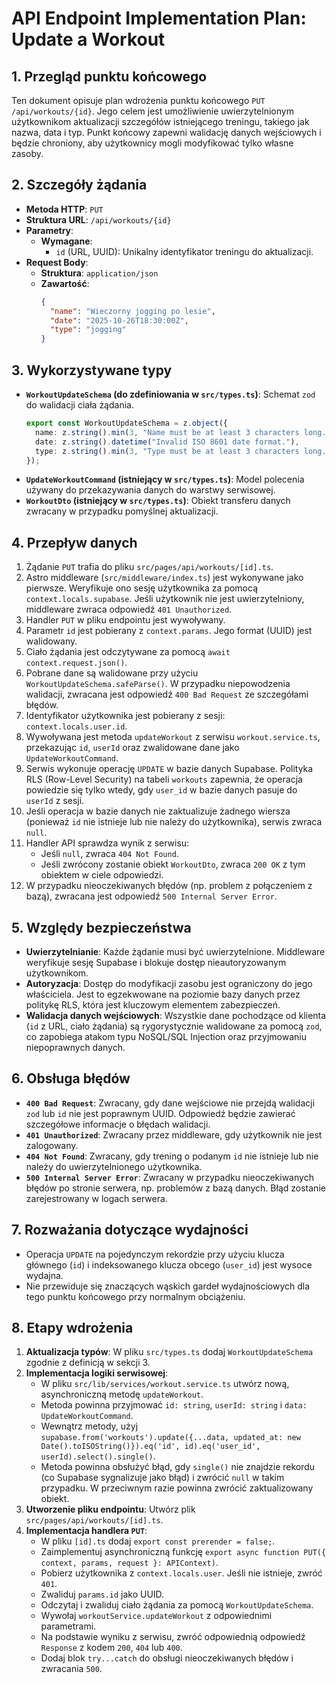 # API Endpoint Implementation Plan: Update a Workout

## 1. Przegląd punktu końcowego
Ten dokument opisuje plan wdrożenia punktu końcowego `PUT /api/workouts/{id}`. Jego celem jest umożliwienie uwierzytelnionym użytkownikom aktualizacji szczegółów istniejącego treningu, takiego jak nazwa, data i typ. Punkt końcowy zapewni walidację danych wejściowych i będzie chroniony, aby użytkownicy mogli modyfikować tylko własne zasoby.

## 2. Szczegóły żądania
- **Metoda HTTP**: `PUT`
- **Struktura URL**: `/api/workouts/{id}`
- **Parametry**:
  - **Wymagane**:
    - `id` (URL, UUID): Unikalny identyfikator treningu do aktualizacji.
- **Request Body**:
  - **Struktura**: `application/json`
  - **Zawartość**:
    ```json
    {
      "name": "Wieczorny jogging po lesie",
      "date": "2025-10-26T18:30:00Z",
      "type": "jogging"
    }
    ```

## 3. Wykorzystywane typy
- **`WorkoutUpdateSchema` (do zdefiniowania w `src/types.ts`)**: Schemat `zod` do walidacji ciała żądania.
  ```typescript
  export const WorkoutUpdateSchema = z.object({
    name: z.string().min(3, "Name must be at least 3 characters long.").max(300, "Name must be no more than 300 characters long."),
    date: z.string().datetime("Invalid ISO 8601 date format."),
    type: z.string().min(3, "Type must be at least 3 characters long.").max(50, "Type must be no more than 50 characters long."),
  });
  ```
- **`UpdateWorkoutCommand` (istniejący w `src/types.ts`)**: Model polecenia używany do przekazywania danych do warstwy serwisowej.
- **`WorkoutDto` (istniejący w `src/types.ts`)**: Obiekt transferu danych zwracany w przypadku pomyślnej aktualizacji.

## 4. Przepływ danych
1.  Żądanie `PUT` trafia do pliku `src/pages/api/workouts/[id].ts`.
2.  Astro middleware (`src/middleware/index.ts`) jest wykonywane jako pierwsze. Weryfikuje ono sesję użytkownika za pomocą `context.locals.supabase`. Jeśli użytkownik nie jest uwierzytelniony, middleware zwraca odpowiedź `401 Unauthorized`.
3.  Handler `PUT` w pliku endpointu jest wywoływany.
4.  Parametr `id` jest pobierany z `context.params`. Jego format (UUID) jest walidowany.
5.  Ciało żądania jest odczytywane za pomocą `await context.request.json()`.
6.  Pobrane dane są walidowane przy użyciu `WorkoutUpdateSchema.safeParse()`. W przypadku niepowodzenia walidacji, zwracana jest odpowiedź `400 Bad Request` ze szczegółami błędów.
7.  Identyfikator użytkownika jest pobierany z sesji: `context.locals.user.id`.
8.  Wywoływana jest metoda `updateWorkout` z serwisu `workout.service.ts`, przekazując `id`, `userId` oraz zwalidowane dane jako `UpdateWorkoutCommand`.
9.  Serwis wykonuje operację `UPDATE` w bazie danych Supabase. Polityka RLS (Row-Level Security) na tabeli `workouts` zapewnia, że operacja powiedzie się tylko wtedy, gdy `user_id` w bazie danych pasuje do `userId` z sesji.
10. Jeśli operacja w bazie danych nie zaktualizuje żadnego wiersza (ponieważ `id` nie istnieje lub nie należy do użytkownika), serwis zwraca `null`.
11. Handler API sprawdza wynik z serwisu:
    - Jeśli `null`, zwraca `404 Not Found`.
    - Jeśli zwrócony zostanie obiekt `WorkoutDto`, zwraca `200 OK` z tym obiektem w ciele odpowiedzi.
12. W przypadku nieoczekiwanych błędów (np. problem z połączeniem z bazą), zwracana jest odpowiedź `500 Internal Server Error`.

## 5. Względy bezpieczeństwa
- **Uwierzytelnianie**: Każde żądanie musi być uwierzytelnione. Middleware weryfikuje sesję Supabase i blokuje dostęp nieautoryzowanym użytkownikom.
- **Autoryzacja**: Dostęp do modyfikacji zasobu jest ograniczony do jego właściciela. Jest to egzekwowane na poziomie bazy danych przez politykę RLS, która jest kluczowym elementem zabezpieczeń.
- **Walidacja danych wejściowych**: Wszystkie dane pochodzące od klienta (`id` z URL, ciało żądania) są rygorystycznie walidowane za pomocą `zod`, co zapobiega atakom typu NoSQL/SQL Injection oraz przyjmowaniu niepoprawnych danych.

## 6. Obsługa błędów
- **`400 Bad Request`**: Zwracany, gdy dane wejściowe nie przejdą walidacji `zod` lub `id` nie jest poprawnym UUID. Odpowiedź będzie zawierać szczegółowe informacje o błędach walidacji.
- **`401 Unauthorized`**: Zwracany przez middleware, gdy użytkownik nie jest zalogowany.
- **`404 Not Found`**: Zwracany, gdy trening o podanym `id` nie istnieje lub nie należy do uwierzytelnionego użytkownika.
- **`500 Internal Server Error`**: Zwracany w przypadku nieoczekiwanych błędów po stronie serwera, np. problemów z bazą danych. Błąd zostanie zarejestrowany w logach serwera.

## 7. Rozważania dotyczące wydajności
- Operacja `UPDATE` na pojedynczym rekordzie przy użyciu klucza głównego (`id`) i indeksowanego klucza obcego (`user_id`) jest wysoce wydajna.
- Nie przewiduje się znaczących wąskich gardeł wydajnościowych dla tego punktu końcowego przy normalnym obciążeniu.

## 8. Etapy wdrożenia
1.  **Aktualizacja typów**: W pliku `src/types.ts` dodaj `WorkoutUpdateSchema` zgodnie z definicją w sekcji 3.
2.  **Implementacja logiki serwisowej**:
    - W pliku `src/lib/services/workout.service.ts` utwórz nową, asynchroniczną metodę `updateWorkout`.
    - Metoda powinna przyjmować `id: string`, `userId: string` i `data: UpdateWorkoutCommand`.
    - Wewnątrz metody, użyj `supabase.from('workouts').update({...data, updated_at: new Date().toISOString()}).eq('id', id).eq('user_id', userId).select().single()`.
    - Metoda powinna obsłużyć błąd, gdy `single()` nie znajdzie rekordu (co Supabase sygnalizuje jako błąd) i zwrócić `null` w takim przypadku. W przeciwnym razie powinna zwrócić zaktualizowany obiekt.
3.  **Utworzenie pliku endpointu**: Utwórz plik `src/pages/api/workouts/[id].ts`.
4.  **Implementacja handlera `PUT`**:
    - W pliku `[id].ts` dodaj `export const prerender = false;`.
    - Zaimplementuj asynchroniczną funkcję `export async function PUT({ context, params, request }: APIContext)`.
    - Pobierz użytkownika z `context.locals.user`. Jeśli nie istnieje, zwróć `401`.
    - Zwaliduj `params.id` jako UUID.
    - Odczytaj i zwaliduj ciało żądania za pomocą `WorkoutUpdateSchema`.
    - Wywołaj `workoutService.updateWorkout` z odpowiednimi parametrami.
    - Na podstawie wyniku z serwisu, zwróć odpowiednią odpowiedź `Response` z kodem `200`, `404` lub `400`.
    - Dodaj blok `try...catch` do obsługi nieoczekiwanych błędów i zwracania `500`.
